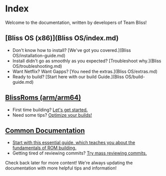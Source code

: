 # Index

Welcome to the documentation, written by developers of Team Bliss!

## [Bliss OS (x86)](Bliss OS/index.md)

 - Don't know how to install? [We've got you covered.](Bliss OS/installation-guide.md)
 - Install didn't go as smoothly as you expected? [Troubleshoot why.](Bliss OS/troubleshooting.md)
 - Want Netflix? Want Gapps? [You need the extras.](Bliss OS/extras.md)
 - Ready to build? [Start here with our build Guide.](Bliss OS/build-guide.md)

## [BlissRoms (arm/arm64)](BlissRoms/index.md)

 - First time building? [Let's get started.](BlissRoms/build-guide.md)
 - Need some tips? [Optimize your builds!](BlissRoms/build-tips.md)

## [Common Documentation](common/index.md)

 - [Start with this essential guide, which teaches you about the fundamentals of ROM building.](common/git-started.md)
 - Getting tired of reviewing commits? [Try mass reviewing commits.](common/using-dippy-bird.md)


Check back later for more content! We're always updating the documentation with more helpful tips and information!
